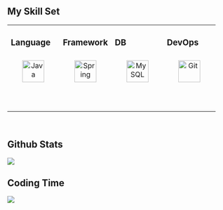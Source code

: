 [//]: # (https://profilinator.rishav.dev/ 자동으로 꾸며주는 site)

## My Skill Set

<table>
  <tr>
    <td valign="top" width="25%">

### Language

<div align="center">
<a href="https://www.java.com/" target="_blank"><img style="margin: 10px" src="https://profilinator.rishav.dev/skills-assets/java-original-wordmark.svg" alt="Java" height="50" /></a>  

[//]: # (<img style="margin: 10px" src="https://profilinator.rishav.dev/skills-assets/kotlinlang-icon.svg" alt="Kotlin" height="50" />  )
<br/>

[//]: # (<img style="margin: 10px" src="https://profilinator.rishav.dev/skills-assets/python-original.svg" alt="Python" height="50" /> )

[//]: # (<img style="margin: 10px" src="https://profilinator.rishav.dev/skills-assets/javascript-original.svg" alt="JavaScript" height="50" />  )
</div>
</td>

<td valign="top" width="25%">

### Framework

<div align="center">
<img style="margin: 10px" src="https://profilinator.rishav.dev/skills-assets/springio-icon.svg" alt="Spring" height="50" />  
<br/>

[//]: # (<img style="margin: 10px" src="https://profilinator.rishav.dev/skills-assets/django-original.svg" alt="Django" height="50" />  )

[//]: # (<img style="margin: 10px" src="https://profilinator.rishav.dev/skills-assets/nodejs-original-wordmark.svg" alt="Node.js" height="50" />  )
</div>
</td>
<td valign="top" width="25%">

### DB

<div align="center">
<img style="margin: 10px" src="https://profilinator.rishav.dev/skills-assets/mysql-original-wordmark.svg" alt="MySQL" height="50" />  
<br/>

[//]: # (<img style="margin: 10px" src="https://profilinator.rishav.dev/skills-assets/mariadb.png" alt="Maria DB" height="50" />  )

[//]: # (<img style="margin: 10px" src="https://profilinator.rishav.dev/skills-assets/postgresql-original-wordmark.svg" alt="PostgreSQL" height="50" />  )
</div>
</td>
<td valign="top" width="25%">

### DevOps

<div align="center">  

[//]: # (<img style="margin: 10px" src="https://profilinator.rishav.dev/skills-assets/amazonwebservices-original-wordmark.svg" alt="AWS" height="50" />  )
<img style="margin: 10px" src="https://profilinator.rishav.dev/skills-assets/git-scm-icon.svg" alt="Git" height="50" />  

[//]: # (<img style="margin: 10px" src="https://profilinator.rishav.dev/skills-assets/docker-original-wordmark.svg" alt="Docker" height="50" />  )

[//]: # (<img style="margin: 10px" src="https://profilinator.rishav.dev/skills-assets/apache_kafka-icon.svg" alt="Kafka" height="50" />  )
</div>
</td>
</tr>
</table>  

<br/>  

## Github Stats

<div align="left"><img src="https://github-readme-stats.vercel.app/api?username=jaeykweon&show_icons=true&count_private=true&hide_border=true" align="center" /></div> 

## Coding Time

<div align="left"><img src="https://github-readme-stats.vercel.app/api/wakatime?username=hwangjoonsoung&layout=compact&show_icons=true&count_private=true&hide_border=true" align="center" /></div> 